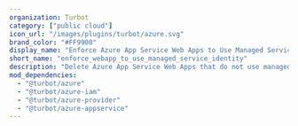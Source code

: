 ```yaml
---
organization: Turbot
category: ["public cloud"]
icon_url: "/images/plugins/turbot/azure.svg"
brand_color: "#FF9900"
display_name: "Enforce Azure App Service Web Apps to Use Managed Service Identity"
short_name: "enforce_webapp_to_use_managed_service_identity"
description: "Delete Azure App Service Web Apps that do not use managed service identity."
mod_dependencies:
  - "@turbot/azure"
  - "@turbot/azure-iam"
  - "@turbot/azure-provider"
  - "@turbot/azure-appservice"
---
```


